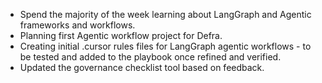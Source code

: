 - Spend the majority of the week learning about LangGraph and Agentic frameworks and workflows.
- Planning first Agentic workflow project for Defra.
- Creating initial .cursor rules files for LangGraph agentic workflows - to be tested and added to the playbook once refined and verified.
- Updated the governance checklist tool based on feedback.
